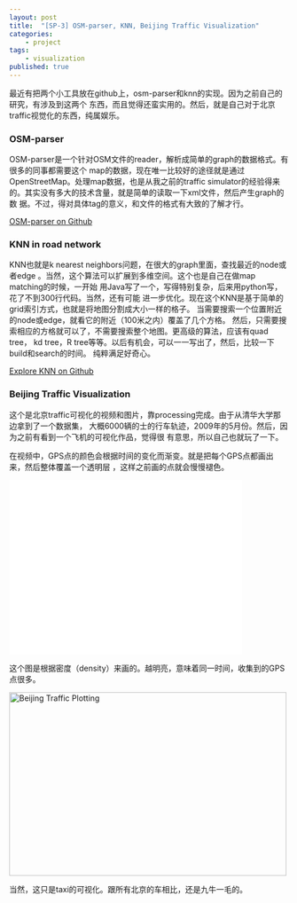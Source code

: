 ```yaml
---
layout: post
title:  "[SP-3] OSM-parser, KNN, Beijing Traffic Visualization"
categories: 
    - project
tags:
    - visualization
published: true
---
```


最近有把两个小工具放在github上，osm-parser和knn的实现。因为之前自己的研究，有涉及到这两个
东西，而且觉得还蛮实用的。然后，就是自己对于北京traffic视觉化的东西，纯属娱乐。

### OSM-parser

OSM-parser是一个针对OSM文件的reader，解析成简单的graph的数据格式。有很多的同事都需要这个
map的数据，现在唯一比较好的途径就是通过OpenStreetMap。处理map数据，也是从我之前的traffic
simulator的经验得来的。其实没有多大的技术含量，就是简单的读取一下xml文件，然后产生graph的数
据。不过，得对具体tag的意义，和文件的格式有大致的了解才行。

[OSM-parser on Github](https://github.com/HengfengLi/osm-parser)

### KNN in road network

KNN也就是k nearest neighbors问题，在很大的graph里面，查找最近的node或者edge
。当然，这个算法可以扩展到多维空间。这个也是自己在做map matching的时候，一开始
用Java写了一个，写得特别复杂，后来用python写，花了不到300行代码。当然，还有可能
进一步优化。现在这个KNN是基于简单的grid索引方式，也就是将地图分割成大小一样的格子。
当需要搜索一个位置附近的node或edge，就看它的附近（100米之内）覆盖了几个方格。
然后，只需要搜索相应的方格就可以了，不需要搜索整个地图。更高级的算法，应该有quad tree，
kd tree，R tree等等。以后有机会，可以一一写出了，然后，比较一下build和search的时间。
纯粹满足好奇心。

[Explore KNN on Github](https://github.com/HengfengLi/spatial-knn-implementations)

### Beijing Traffic Visualization

这个是北京traffic可视化的视频和图片，靠processing完成。由于从清华大学那边拿到了一个数据集，
大概6000辆的士的行车轨迹，2009年的5月份。然后，因为之前有看到一个飞机的可视化作品，觉得很
有意思，所以自己也就玩了一下。

在视频中，GPS点的颜色会根据时间的变化而渐变。就是把每个GPS点都画出来，然后整体覆盖一个透明层
，这样之前画的点就会慢慢褪色。

<iframe width="420" height="315" src="//www.youtube.com/embed/BXpFkSrY_Pw" frameborder="0" allowfullscreen></iframe>

这个图是根据密度（density）来画的。越明亮，意味着同一时间，收集到的GPS点很多。

<a href="https://www.flickr.com/photos/hengfengli/14070765882/" title="Flickr 上 Hengfeng 的 Beijing Traffic Plotting"><img src="https://farm8.staticflickr.com/7370/14070765882_2d9d8251fb.jpg" width="500" height="331" alt="Beijing Traffic Plotting"></a>

当然，这只是taxi的可视化。跟所有北京的车相比，还是九牛一毛的。